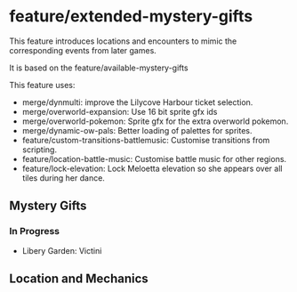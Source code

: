 # feature/extended-mystery-gifts

This feature introduces locations and encounters to mimic the corresponding events from later games.

It is based on the feature/available-mystery-gifts

This feature uses:
- merge/dynmulti: improve the Lilycove Harbour ticket selection.
- merge/overworld-expansion: Use 16 bit sprite gfx ids
- merge/overworld-pokemon: Sprite gfx for the extra overworld pokemon.
- merge/dynamic-ow-pals: Better loading of palettes for sprites.
- feature/custom-transitions-battlemusic: Customise transitions from scripting.
- feature/location-battle-music: Customise battle music for other regions.
- feature/lock-elevation: Lock Meloetta elevation so she appears over all tiles during her dance.

## Mystery Gifts

### In Progress
- Libery Garden: Victini

## Location and Mechanics
